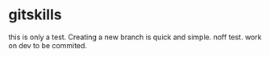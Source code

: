 # gitskills
this is only a test.
Creating a new branch is quick and simple.
noff test.
work on dev to be commited.
